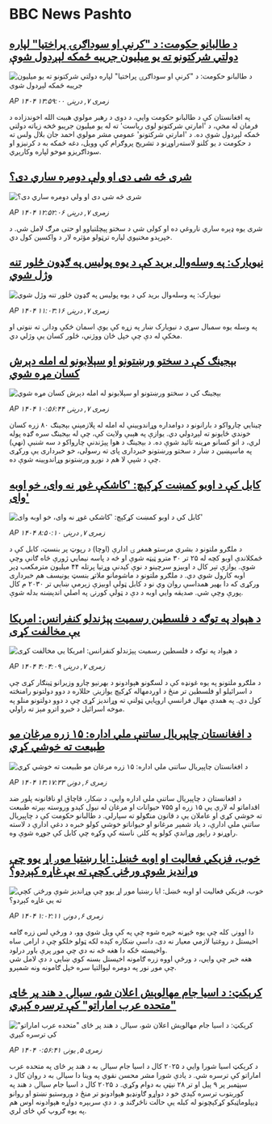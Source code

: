 # BBC News Pashto## [د طالبانو حکومت: د "کرنې او سوداګرۍ پراختیا" لپاره دولتي شرکتونو ته یو میلیون جریبه ځمکه لېږدول شوې](https://www.bbc.com/pashto/articles/c39dnlmxz2ko?at_medium=RSS&at_campaign=rss?at_campaign=githubrss)![د طالبانو حکومت: د "کرنې او سوداګرۍ پراختیا" لپاره دولتي شرکتونو ته یو میلیون جریبه ځمکه لېږدول شوې](https://ichef.bbci.co.uk/ace/ws/240/cpsprodpb/3132/live/1c7e44a0-6c86-11f0-85cd-0f57f4dbb3ff.jpg)_AP ۱۴۰۴ زمری ۷, درېنۍ ۱۳:۵۹:۰۰_په افغانستان کې د طالبانو حکومت وايي، د دوی د رهبر مولوي هبیت الله اخوندزاده د فرمان له مخې، د 'امارتي شرکتونو لوی ریاست' ته له یو میلیون جریبو څخه زیاته دولتي ځمکه لېږدول شوې ده.
د 'امارتي شرکتونو' عمومي مشر مولوي احمد جان بلال ولس ته د حکومت د یو کلنو لاسته‌راوړنو د تشریح پروګرام کې وویل، دغه ځمکه به د کرنیزو او سوداګریزو موخو لپاره وکارېږي.## [شری څه شی دی او ولې دومره ساري دی؟](https://www.bbc.com/pashto/articles/cvgp0dg3vn0o?at_medium=RSS&at_campaign=rss?at_campaign=githubrss)![شری څه شی دی او ولې دومره ساري دی؟](https://ichef.bbci.co.uk/ace/ws/240/cpsprodpb/a982/live/7c77ab40-6c7b-11f0-af20-030418be2ca5.jpg)_AP ۱۴۰۴ زمری ۷, درېنۍ ۱۲:۵۲:۰۶_شری یوه ډېره ساري ناروغي ده او کولی شي د سختو پېچلتیاوو او حتی مرګ لامل شي. د خپرېدو مخنیوي لپاره ترټولو مؤثره لار د واکسین کول دي.## [نیویارک: په وسله‌وال برید کې د یوه پولیس په ګډون څلور تنه وژل شوي](https://www.bbc.com/pashto/articles/cy98493989ro?at_medium=RSS&at_campaign=rss?at_campaign=githubrss)![نیویارک: په وسله‌وال برید کې د یوه پولیس په ګډون څلور تنه وژل شوي](https://ichef.bbci.co.uk/ace/ws/240/cpsprodpb/5958/live/daaeb880-6c5c-11f0-8dbd-f3d32ebd3327.jpg)_AP ۱۴۰۴ زمری ۷, درېنۍ ۱۱:۰۳:۱۶_په وسله یوه سمبال سړي د نیویارک ښار په زړه کې یوې اسمان څکې ودانۍ ته ننوتی او مخکې له دې چې خپل ځان ووژني، څلور کسان یې وژلي دي.## [بېجينګ کې د سختو ورښتونو او سېلابونو له امله دېرش کسان مړه شوي](https://www.bbc.com/pashto/articles/cqler3dq4d7o?at_medium=RSS&at_campaign=rss?at_campaign=githubrss)![بېجينګ کې د سختو ورښتونو او سېلابونو له امله دېرش کسان مړه شوي](https://ichef.bbci.co.uk/ace/ws/240/cpsprodpb/10cf/live/e684dd60-6c61-11f0-8dbd-f3d32ebd3327.png)_AP ۱۴۰۴ زمری ۷, درېنۍ ۱۰:۵۶:۴۴_چینايي چارواکو د بارانونو د دوامداره وړاندوېینې له امله له پلازمېنې بېجينګ ۸۰ زره کسان خوندي ځایونو ته لېږدولي دي. یوازې  په هېبې ولایت کې، چې له بېجينګ سره ګډه پوله لري، د اتو کسانو مړینه تائيد شوې ده.
د بېجينګ د هوا پېژندنې چارواکو د سه شنبې (نهې) په ماسپښین د ښار د سختو ورښتونو خبرداری پای ته رسولی، خو خبرداری یې ورکړی چې د شپې لا هم د نورو ورښتونو وړاندوېینه شوې ده.## [کابل کې د اوبو کمښت کړکېچ: 'کاشکې غوړ نه وای، خو اوبه وای'](https://www.bbc.com/pashto/articles/c987yrwwez6o?at_medium=RSS&at_campaign=rss?at_campaign=githubrss)![کابل کې د اوبو کمښت کړکېچ: 'کاشکې غوړ نه وای، خو اوبه وای'](https://ichef.bbci.co.uk/ace/ws/240/cpsprodpb/0cd8/live/9bbbf5c0-687e-11f0-8f9f-1d38db11c370.jpg)_AP ۱۴۰۴ زمری ۷, درېنۍ ۸:۵۰:۱۰_د ملګرو ملتونو د بشري مرستو همغږ ۍ ادارې (اوچا) د رپوټ پر بنسټ، کابل کې د ځمکلاندې اوبو کچه له ۲۵ تر ۳۰ مترو ټیټه شوې او څه د پاسه نیمايي ژورې څاه ګانې وچې شوې.‌ یوازې تېر کال د اوبیزو سرچینو د نوې کيدنې وړتیا پرتله ۴۴ میلیون مترمکعب ډېر اوبه کارول شوي دي. د ملګرو ملتونو د ماشومانو ملاتړ بنسټ یونیسف هم خبرداری ورکړی که دا بهیر همداسې روان وي‌ نو د کابل ټولې اوبیزې زېرمې ښايي‌ تر ۲۰۳۰ م کال پورې وچې شي. صدیقه وايي اوبه د دې د ټولې کورنۍ په اصلي‌ اندېښنه بدله شوې.## [د هېواد په توګه د فلسطين رسميت پېژندلو کنفرانس: امریکا يې مخالفت کړی](https://www.bbc.com/pashto/articles/cn0re708zn5o?at_medium=RSS&at_campaign=rss?at_campaign=githubrss)![د هېواد په توګه د فلسطين رسميت پېژندلو کنفرانس: امریکا يې مخالفت کړی](https://ichef.bbci.co.uk/ace/ws/240/cpsprodpb/5823/live/a54f8f10-6c30-11f0-af20-030418be2ca5.jpg)_AP ۱۴۰۴ زمری ۷, درېنۍ ۴:۰۴:۰۹_د ملګرو ملتونو په يوه غونډه کې د لسګونو هېوادونو د بهرنيو چارو وزيرانو ټينګار کړی چې د اسرائيلو او فلسطین تر منځ د اوږدمهاله کړکېچ يوازينۍ حللاره د دوو دولتونو رامنځته کول دي. په همدې مهال فرانسې اروپايي ټولنې ته وړانديز کړی چې د دوو دولتونو منلو په موخه اسرائيل د خبرو اترو مېز ته راولي.## [د افغانستان چاپېریال ساتنې ملي اداره: ۱۵ زره مرغان مو طبیعت ته خوشي کړي](https://www.bbc.com/pashto/articles/c07pnv7z1z0o?at_medium=RSS&at_campaign=rss?at_campaign=githubrss)![د افغانستان چاپېریال ساتنې ملي اداره: ۱۵ زره مرغان مو طبیعت ته خوشي کړي](https://ichef.bbci.co.uk/ace/ws/240/cpsprodpb/5c49/live/402f91b0-6bb4-11f0-8dbd-f3d32ebd3327.jpg)_AP ۱۴۰۴ زمری ۶, دونۍ ۱۳:۱۷:۳۳_د افغانستان د چاپېریال ساتنې ملي اداره وايي، د ښکار، قاچاق او ناقانونه پلور ضد اقداماتو له لارې یې ۱۵ زره او ۷۵۵ حیوانات او مرغان له نیول کېدو وروسته بېرته طبیعت ته خوشي کړي او عاملان یې د قانون منګولو ته سپارلي.
د طالبانو حکومت کې د چاپېریال ساتنې ملي ادارې، د یاد شمېر مرغانو او حیواناتو خوشي کولو خبره د دغې ادارې د لاسته راوړنو د راپور وړاندې کولو په کلنۍ ناسته کې وکړه چې کابل کې جوړه شوې وه.## [خوب، فزیکي فعالیت او اوبه څښل: ایا رښتیا موږ اړ یوو چې وړانديز شوې ورځنۍ کچې ته یې غاړه کېږدو؟](https://www.bbc.com/pashto/articles/c201707g08vo?at_medium=RSS&at_campaign=rss?at_campaign=githubrss)![خوب، فزیکي فعالیت او اوبه څښل: ایا رښتیا موږ اړ یوو چې وړانديز شوې ورځنۍ کچې ته یې غاړه کېږدو؟](https://ichef.bbci.co.uk/ace/ws/240/cpsprodpb/311d/live/aaf25970-6af0-11f0-aab0-6dfa4f4c8e30.png)_AP ۱۴۰۴ زمری ۶, دونۍ ۱:۰۲:۱۱_دا اوونۍ کله چې یوه څېړنه خپره شوه چې په کې ویل شوي وو، د ورځې لس زره ګامه اخیستل د روغتیا لازمي معیار نه دی، داسې ښکاره کېده لکه ټولو خلکو چې د ارامۍ ساه واخیسته ځکه دا هغه څه نه دي چې موږ پرې باور درلود.  
هغه خبر چې وايي، د ورځې اووه زره ګامونه اخیستل بسنه کوي ښايي د دې لامل شي چې موږ نور په دومره لېوالتیا سره خپل ګامونه ونه شمېرو.## [کرېکټ: د اسيا جام مهالوېش اعلان شو، سيالۍ د هند پر ځای "متحده عرب اماراتو" کې ترسره کېږي](https://www.bbc.com/pashto/articles/c2074z9yzvqo?at_medium=RSS&at_campaign=rss?at_campaign=githubrss)![کرېکټ: د اسيا جام مهالوېش اعلان شو، سيالۍ د هند پر ځای "متحده عرب اماراتو" کې ترسره کېږي](https://ichef.bbci.co.uk/ace/ws/240/cpsprodpb/e791/live/5b2d7b20-6a84-11f0-af20-030418be2ca5.jpg)_AP ۱۴۰۴ زمری ۵, يونۍ ۰:۵۶:۴۱_د کرېکټ اسيا شورا وايي د ۲۰۲۵ کال د اسيا جام سيالۍ به د هند پر ځای په متحده عرب اماراتو کې ترسره شي. د يادې شورا مشر محسن نقوي په وينا دا سيالۍ به د روان کال د سپټمبر پر ۹ پيل او تر ۲۸ نېټې به دوام وکړي. د ۲۰۲۵ کال د اسيا جام سیالۍ د هند په کوربتوب ترسره کېدي خو د دواړو ګاونډيو هېوادونو تر منځ د وروستيو نښتو او روانو ډيپلوماټیکو کړکېچونو له کبله يې حالت ناڅرګند و. د دې سربېره دواړه هېوادونه اوس هم په یوه ګروپ کې ځای لري.